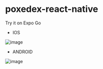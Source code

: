 # poxedex-react-native

Try it on Expo Go

* IOS

![image](https://user-images.githubusercontent.com/83930705/214144351-4335fb68-2f18-4bc8-97f7-16f335e77545.png)


* ANDROID

![image](https://user-images.githubusercontent.com/83930705/214144022-3348e549-f60c-41f6-a687-5343143964bd.png)

